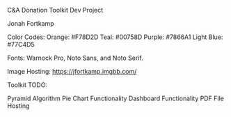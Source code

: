 C&A Donation Toolkit Dev Project

Jonah Fortkamp

Color Codes:
  Orange: #F78D2D
  Teal: #00758D
  Purple: #7866A1
  Light Blue: #77C4D5

Fonts: Warnock Pro, Noto Sans, and Noto Serif.

Image Hosting: https://jfortkamp.imgbb.com/

Toolkit TODO:

Pyramid Algorithm 
Pie Chart Functionality
Dashboard Functionality
PDF
File Hosting
